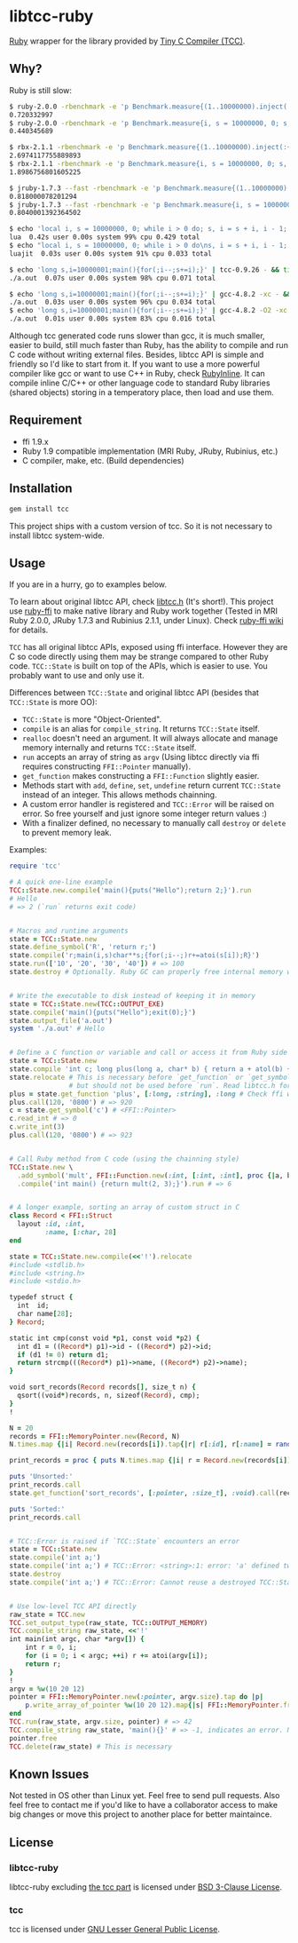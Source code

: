 libtcc-ruby
===========

[Ruby](http://www.ruby-lang.org/) wrapper for the library provided by [Tiny C Compiler (TCC)](http://bellard.org/tcc/).

Why?
----
Ruby is still slow:

```bash
$ ruby-2.0.0 -rbenchmark -e 'p Benchmark.measure{(1..10000000).inject(:+)}.real'
0.720332997
$ ruby-2.0.0 -rbenchmark -e 'p Benchmark.measure{i, s = 10000000, 0; s, i = s+i, i-1 while i>0}.real'
0.440345689

$ rbx-2.1.1 -rbenchmark -e 'p Benchmark.measure{(1..10000000).inject(:+)}.real'
2.6974117755889893
$ rbx-2.1.1 -rbenchmark -e 'p Benchmark.measure{i, s = 10000000, 0; s, i = s+i, i-1 while i>0}.real'
1.8986756801605225

$ jruby-1.7.3 --fast -rbenchmark -e 'p Benchmark.measure{(1..10000000).inject(:+)}.real'
0.818000078201294
$ jruby-1.7.3 --fast -rbenchmark -e 'p Benchmark.measure{i, s = 10000000, 0; s, i = s+i, i-1 while i > 0}.real'
0.8040001392364502

$ echo 'local i, s = 10000000, 0; while i > 0 do; s, i = s + i, i - 1; end' | time lua-5.2.2
lua  0.42s user 0.00s system 99% cpu 0.429 total
$ echo "local i, s = 10000000, 0; while i > 0 do\ns, i = s + i, i - 1; end" | time luajit-2.0.2
luajit  0.03s user 0.00s system 91% cpu 0.033 total

$ echo 'long s,i=10000001;main(){for(;i--;s+=i);}' | tcc-0.9.26 - && time ./a.out
./a.out  0.07s user 0.00s system 98% cpu 0.071 total

$ echo 'long s,i=10000001;main(){for(;i--;s+=i);}' | gcc-4.8.2 -xc - && time ./a.out
./a.out  0.03s user 0.00s system 96% cpu 0.034 total
$ echo 'long s,i=10000001;main(){for(;i--;s+=i);}' | gcc-4.8.2 -O2 -xc - && time ./a.out
./a.out  0.01s user 0.00s system 83% cpu 0.016 total
```

Although tcc generated code runs slower than gcc, it is much smaller, easier to build, still much faster than Ruby, has the ability to compile and run C code without
writing external files. Besides, libtcc API is simple and friendly so I'd like to start from it.
If you want to use a more powerful compiler like gcc or want to use C++ in Ruby, check [RubyInline](https://github.com/seattlerb/rubyinline). It can compile inline
C/C++ or other language code to standard Ruby libraries (shared objects) storing in a temperatory place, then load and use them.

Requirement
-----------
* ffi 1.9.x
* Ruby 1.9 compatible implementation (MRI Ruby, JRuby, Rubinius, etc.)
* C compiler, make, etc. (Build dependencies)

Installation
------------

```bash
gem install tcc
```

This project ships with a custom version of tcc. So it is not necessary to install libtcc system-wide.

Usage
-----
If you are in a hurry, go to examples below.

To learn about original libtcc API, check [libtcc.h](ext/tcc/tcc-0.9.26/libtcc.h) (It's short!). This project use [ruby-ffi](https://github.com/ffi/ffi) to make
native library and Ruby work together (Tested in MRI Ruby 2.0.0, JRuby 1.7.3 and Rubinius 2.1.1, under Linux). Check [ruby-ffi wiki](https://github.com/ffi/ffi/wiki) for details.

`TCC` has all original libtcc APIs, exposed using ffi interface. However they are C so code directly using them may be strange compared to other Ruby code.
`TCC::State` is built on top of the APIs, which is easier to use. You probably want to use and only use it.

Differences between `TCC::State` and original libtcc API (besides that `TCC::State` is more OO):

* `TCC::State` is more "Object-Oriented".
* `compile` is an alias for `compile_string`. It returns `TCC::State` itself.
* `realloc` doesn't need an argument. It will always allocate and manage memory internally and returns `TCC::State` itself.
* `run` accepts an array of string as `argv` (Using libtcc directly via ffi requires constructing `FFI::Pointer` manually).
* `get_function` makes constructing a `FFI::Function` slightly easier.
* Methods start with `add`, `define`, `set`, `undefine` return current `TCC::State` instead of an integer. This allows methods chainning.
* A custom error handler is registered and `TCC::Error` will be raised on error. So free yourself and just ignore some integer return values :)
* With a finalizer defined, no necessary to manually call `destroy` or `delete` to prevent memory leak.

Examples:

```ruby
require 'tcc'

# A quick one-line example
TCC::State.new.compile('main(){puts("Hello");return 2;}').run
# Hello
# => 2 (`run` returns exit code)


# Macros and runtime arguments
state = TCC::State.new
state.define_symbol('R', 'return r;')
state.compile('r;main(i,s)char**s;{for(;i--;)r+=atoi(s[i]);R}')
state.run(['10', '20', '30', '40']) # => 100
state.destroy # Optionally. Ruby GC can properly free internal memory without this.


# Write the executable to disk instead of keeping it in memory
state = TCC::State.new(TCC::OUTPUT_EXE)
state.compile('main(){puts("Hello");exit(0);}')
state.output_file('a.out')
system './a.out' # Hello


# Define a C function or variable and call or access it from Ruby side
state = TCC::State.new
state.compile 'int c; long plus(long a, char* b) { return a + atol(b) + c; }'
state.relocate # This is necessary before `get_function` or `get_symbol`,
               # but should not be used before `run`. Read libtcc.h for details.
plus = state.get_function 'plus', [:long, :string], :long # Check ffi wiki for available types
plus.call(120, '0800') # => 920
c = state.get_symbol('c') # <FFI::Pointer>
c.read_int # => 0
c.write_int(3)
plus.call(120, '0800') # => 923


# Call Ruby method from C code (using the chainning style)
TCC::State.new \
  .add_symbol('mult', FFI::Function.new(:int, [:int, :int], proc {|a, b| a * b })) \
  .compile('int main() {return mult(2, 3);}').run # => 6


# A longer example, sorting an array of custom struct in C
class Record < FFI::Struct
  layout :id, :int,
         :name, [:char, 28]
end

state = TCC::State.new.compile(<<'!').relocate
#include <stdlib.h>
#include <string.h>
#include <stdio.h>

typedef struct {
  int  id;
  char name[28];
} Record;

static int cmp(const void *p1, const void *p2) {
  int d1 = ((Record*) p1)->id - ((Record*) p2)->id;
  if (d1 != 0) return d1;
  return strcmp(((Record*) p1)->name, ((Record*) p2)->name);
}

void sort_records(Record records[], size_t n) {
  qsort((void*)records, n, sizeof(Record), cmp);
}
!

N = 20
records = FFI::MemoryPointer.new(Record, N)
N.times.map {|i| Record.new(records[i]).tap{|r| r[:id], r[:name] = rand(1..12), "Name-#{rand.to_s[2, 7]}"}}

print_records = proc { puts N.times.map {|i| r = Record.new(records[i]); [r[:id], r[:name]] * "\t"}}

puts 'Unsorted:'
print_records.call
state.get_function('sort_records', [:pointer, :size_t], :void).call(records, N)

puts 'Sorted:'
print_records.call


# TCC::Error is raised if `TCC::State` encounters an error
state = TCC::State.new
state.compile('int a;')
state.compile('int a;') # TCC::Error: <string>:1: error: 'a' defined twice
state.destroy
state.compile('int a;') # TCC::Error: Cannot reuse a destroyed TCC::State


# Use low-level TCC API directly
raw_state = TCC.new
TCC.set_output_type(raw_state, TCC::OUTPUT_MEMORY)
TCC.compile_string raw_state, <<'!'
int main(int argc, char *argv[]) {
    int r = 0, i;
    for (i = 0; i < argc; ++i) r += atoi(argv[i]);
    return r;
}
!
argv = %w(10 20 12)
pointer = FFI::MemoryPointer.new(:pointer, argv.size).tap do |p|
    p.write_array_of_pointer %w(10 20 12).map{|s| FFI::MemoryPointer.from_string(s)}
end
TCC.run(raw_state, argv.size, pointer) # => 42
TCC.compile_string raw_state, 'main(){}' # => -1, indicates an error. No `TCC::Error` raised
pointer.free
TCC.delete(raw_state) # This is necessary
```

Known Issues
------------
Not tested in OS other than Linux yet. Feel free to send pull requests. Also feel free to contact me if you'd
like to have a collaborator access to make big changes or move this project to another place for better maintaince.

License
-------
### libtcc-ruby
libtcc-ruby excluding [the tcc part](ext/tcc/tcc-0.9.26) is licensed under [BSD 3-Clause License](LICENSE).

### tcc
tcc is licensed under [GNU Lesser General Public License](ext/tcc/tcc-0.9.26/COPYING).
